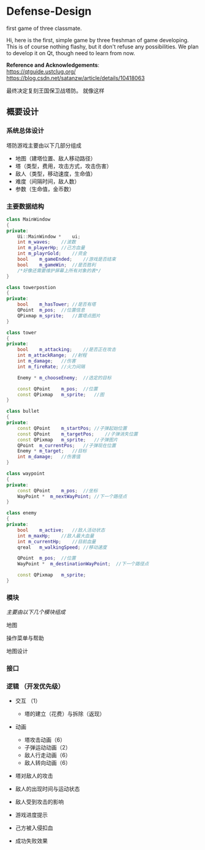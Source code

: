 # Defense-Design
first game of three classmate.

Hi, here is the first, simple game by three freshman of game developing. This is of course nothing flashy, but it don't refuse any possibilities.
We plan to develop it on Qt, though need to learn from now.

**Reference and Acknowledgements**:<br/>
https://qtguide.ustclug.org/<br/>
https://blog.csdn.net/satanzw/article/details/10418063

最终决定复刻王国保卫战塔防。
就像这样

## 概要设计

### 系统总体设计

塔防游戏主要由以下几部分组成

- 地图（建塔位置、敌人移动路径）
- 塔（类型，费用，攻击方式，攻击伤害）
- 敌人（类型，移动速度，生命值）
- 难度（间隔时间，敌人数）
- 参数（生命值，金币数）

### 主要数据结构

```c++
class MainWindow
{
private:
	Ui::MainWindow *	ui;
	int	m_waves;	//波数
	int	m_playerHp;	//己方血量
	int	m_playrGold;	//资金
	bool	m_gameEnded;	//游戏是否结束
	bool	m_gameWin;	//是否胜利
    /*好像还需要维护屏幕上所有对象的表*/
}

class towerpostion
{
private:
	bool	m_hasTower;	//是否有塔
	QPoint	m_pos;	//位置信息
	QPixmap	m_sprite;	//置塔点图片
}

class tower
{
private:
	bool	m_attacking;	//是否正在攻击
	int	m_attackRange;	//射程
	int	m_damage;	//伤害
	int	m_fireRate;	//火力间隔

	Enemy *	m_chooseEnemy;	//选定的目标

	const QPoint	m_pos;	//位置
	const QPixmap	m_sprite;	//图
}

class bullet
{
private:
	const QPoint	m_startPos;	//子弹起始位置
	const QPoint	m_targetPos;	//子弹消失位置
	const QPixmap	m_sprite;	//子弹图片
	QPoint	m_currentPos;	//子弹现在位置
	Enemy *	m_target;	//目标
	int	m_damage;	//伤害值
}

class waypoint
{
private:
	const QPoint	m_pos;	//坐标
	WayPoint *	m_nextWayPoint;	//下一个路径点
}

class enemy
{
private:
    bool	m_active;	//敌人活动状态
	int	m_maxHp;	//敌人最大血量
	int	m_currentHp;	//目前血量
	qreal	m_walkingSpeed;	//移动速度

	QPoint	m_pos;	//位置
	WayPoint *	m_destinationWayPoint;	//下一个路径点

	const QPixmap	m_sprite;
}
```

### 模块

*主要由以下几个模块组成*

地图

操作菜单与帮助

地图设计


### 接口

### 逻辑 （开发优先级）

 - 交互 （1）
 	- 塔的建立（花费）与拆除（返现）
	
 - 动画 
 	- 塔攻击动画（6）
	- 子弹运动动画（2）
	- 敌人行走动画（6）
	- 敌人转向动画（6）

 - 塔对敌人的攻击

 - 敌人的出现时间与运动状态

 - 敌人受到攻击的影响

 - 游戏进度提示
 
 - 己方被入侵扣血
 
 - 成功失败效果


